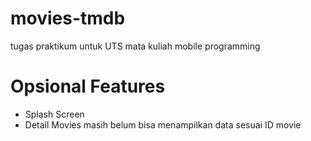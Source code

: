 # movies-tmdb

tugas praktikum untuk UTS mata kuliah mobile programming

# Opsional Features

- Splash Screen
- Detail Movies masih belum bisa menampilkan data sesuai ID movie

